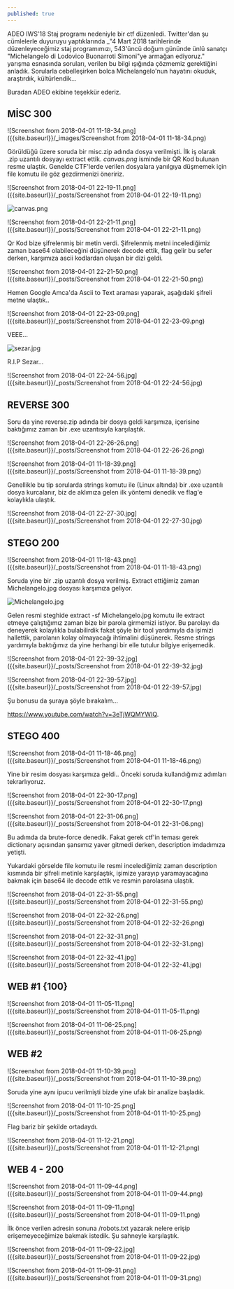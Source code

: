 ```yaml
---
published: true
---
```



ADEO IWS'18 Staj programı nedeniyle bir ctf düzenledi. Twitter'dan şu cümlelerle duyuruyu yaptıklarında _"4 Mart 2018 tarihlerinde düzenleyeceğimiz staj programımızı, 543'üncü doğum gününde ünlü sanatçı "Michelangelo di Lodovico Buonarroti Simoni"ye armağan ediyoruz." yarışma esnasında soruları, verilen bu bilgi ışığında çözmemiz gerektiğini anladık. Sorularla cebelleşirken bolca Michelangelo'nun hayatını okuduk, araştırdık, kültürlendik... 

Buradan ADEO ekibine teşekkür ederiz. 

## MİSC 300 



![Screenshot from 2018-04-01 11-18-34.png]({{site.baseurl}}/_images/Screenshot from 2018-04-01 11-18-34.png)



Görüldüğü üzere soruda bir misc.zip adında dosya verilmişti. İlk iş olarak .zip uzantılı dosyayı extract ettik. _canvas.png_ isminde bir QR Kod bulunan resme ulaştık. Genelde CTF'lerde verilen dosyalara yanılgıya düşmemek için file komutu ile göz gezdirmenizi öneririz. 




![Screenshot from 2018-04-01 22-19-11.png]({{site.baseurl}}/_posts/Screenshot from 2018-04-01 22-19-11.png)



![canvas.png]({{site.baseurl}}/_posts/canvas.png)



![Screenshot from 2018-04-01 22-21-11.png]({{site.baseurl}}/_posts/Screenshot from 2018-04-01 22-21-11.png)

Qr Kod bize şifrelenmiş bir metin verdi. Şifrelenmiş metni incelediğimiz zaman base64 olabileceğini düşünerek decode ettik, flag gelir bu sefer derken, karşımıza ascii kodlardan oluşan bir dizi geldi. 



![Screenshot from 2018-04-01 22-21-50.png]({{site.baseurl}}/_posts/Screenshot from 2018-04-01 22-21-50.png)



Hemen Google Amca'da Ascii to Text araması yaparak, aşağıdaki şifreli metne ulaştık..

 ![Screenshot from 2018-04-01 22-23-09.png]({{site.baseurl}}/_posts/Screenshot from 2018-04-01 22-23-09.png) 



VEEE... 



![sezar.jpg]({{site.baseurl}}/_posts/sezar.jpg)



R.I.P Sezar...


![Screenshot from 2018-04-01 22-24-56.jpg]({{site.baseurl}}/_posts/Screenshot from 2018-04-01 22-24-56.jpg)

## REVERSE 300 

Soru da yine reverse.zip adında bir dosya geldi karşımıza, içerisine baktığımız zaman bir .exe uzantısıyla karşılaştık. 

![Screenshot from 2018-04-01 22-26-26.png]({{site.baseurl}}/_posts/Screenshot from 2018-04-01 22-26-26.png)

![Screenshot from 2018-04-01 11-18-39.png]({{site.baseurl}}/_posts/Screenshot from 2018-04-01 11-18-39.png)

Genellikle bu tip sorularda strings komutu ile (Linux altında) bir .exe uzantılı dosya kurcalanır, biz de aklımıza gelen ilk yöntemi denedik ve flag'e kolaylıkla ulaştık. 


![Screenshot from 2018-04-01 22-27-30.jpg]({{site.baseurl}}/_posts/Screenshot from 2018-04-01 22-27-30.jpg)


## STEGO 200 

![Screenshot from 2018-04-01 11-18-43.png]({{site.baseurl}}/_posts/Screenshot from 2018-04-01 11-18-43.png)


Soruda yine bir .zip uzantılı dosya verilmiş. Extract ettiğimiz zaman Michelangelo.jpg dosyası karşımıza geliyor. 


![Michelangelo.jpg]({{site.baseurl}}/_posts/Michelangelo.jpg)

Gelen resmi steghide extract -sf Michelangelo.jpg komutu ile extract etmeye çalıştığımız zaman bize bir parola girmemizi istiyor. Bu parolayı da deneyerek kolaylıkla bulabilirdik fakat şöyle bir tool yardımıyla da işimizi hallettik, parolanın kolay olmayacağı ihtimalini düşünerek. Resme strings yardımıyla baktığımız da yine herhangi bir elle tutulur bilgiye erişemedik. 

![Screenshot from 2018-04-01 22-39-32.jpg]({{site.baseurl}}/_posts/Screenshot from 2018-04-01 22-39-32.jpg)



![Screenshot from 2018-04-01 22-39-57.jpg]({{site.baseurl}}/_posts/Screenshot from 2018-04-01 22-39-57.jpg)


Şu bonusu da şuraya şöyle bırakalım... 


https://www.youtube.com/watch?v=3eTjWQMYWIQ.


## STEGO 400

![Screenshot from 2018-04-01 11-18-46.png]({{site.baseurl}}/_posts/Screenshot from 2018-04-01 11-18-46.png)

Yine bir resim dosyası karşımıza geldi.. Önceki soruda kullandığımız adımları tekrarlıyoruz. 

![Screenshot from 2018-04-01 22-30-17.png]({{site.baseurl}}/_posts/Screenshot from 2018-04-01 22-30-17.png)


![Screenshot from 2018-04-01 22-31-06.png]({{site.baseurl}}/_posts/Screenshot from 2018-04-01 22-31-06.png)

Bu adımda da brute-force denedik. Fakat gerek ctf'in teması gerek dictionary açısından şansımız yaver gitmedi derken, description imdadımıza yetişti. 

Yukardaki görselde file komutu ile resmi incelediğimiz zaman description kısmında bir şifreli metinle karşılaştık, işimize yarayıp yaramayacağına bakmak için base64 ile decode ettik ve resmin parolasına ulaştık. 

![Screenshot from 2018-04-01 22-31-55.png]({{site.baseurl}}/_posts/Screenshot from 2018-04-01 22-31-55.png)

![Screenshot from 2018-04-01 22-32-26.png]({{site.baseurl}}/_posts/Screenshot from 2018-04-01 22-32-26.png)


![Screenshot from 2018-04-01 22-32-31.png]({{site.baseurl}}/_posts/Screenshot from 2018-04-01 22-32-31.png)

![Screenshot from 2018-04-01 22-32-41.jpg]({{site.baseurl}}/_posts/Screenshot from 2018-04-01 22-32-41.jpg) 

## WEB #1 {100} 

![Screenshot from 2018-04-01 11-05-11.png]({{site.baseurl}}/_posts/Screenshot from 2018-04-01 11-05-11.png)


![Screenshot from 2018-04-01 11-06-25.png]({{site.baseurl}}/_posts/Screenshot from 2018-04-01 11-06-25.png) 

## WEB #2 

![Screenshot from 2018-04-01 11-10-39.png]({{site.baseurl}}/_posts/Screenshot from 2018-04-01 11-10-39.png) 

Soruda yine aynı ipucu verilmişti bizde yine ufak bir analize başladık. 

![Screenshot from 2018-04-01 11-10-25.png]({{site.baseurl}}/_posts/Screenshot from 2018-04-01 11-10-25.png) 

Flag bariz bir şekilde ortadaydı. 

![Screenshot from 2018-04-01 11-12-21.png]({{site.baseurl}}/_posts/Screenshot from 2018-04-01 11-12-21.png)

## WEB 4 - 200 

![Screenshot from 2018-04-01 11-09-44.png]({{site.baseurl}}/_posts/Screenshot from 2018-04-01 11-09-44.png)

![Screenshot from 2018-04-01 11-09-11.png]({{site.baseurl}}/_posts/Screenshot from 2018-04-01 11-09-11.png)



İlk önce verilen adresin sonuna /robots.txt yazarak nelere erişip erişemeyeceğimize bakmak istedik. Şu sahneyle karşılaştık. 


![Screenshot from 2018-04-01 11-09-22.jpg]({{site.baseurl}}/_posts/Screenshot from 2018-04-01 11-09-22.jpg)

![Screenshot from 2018-04-01 11-09-31.png]({{site.baseurl}}/_posts/Screenshot from 2018-04-01 11-09-31.png)
